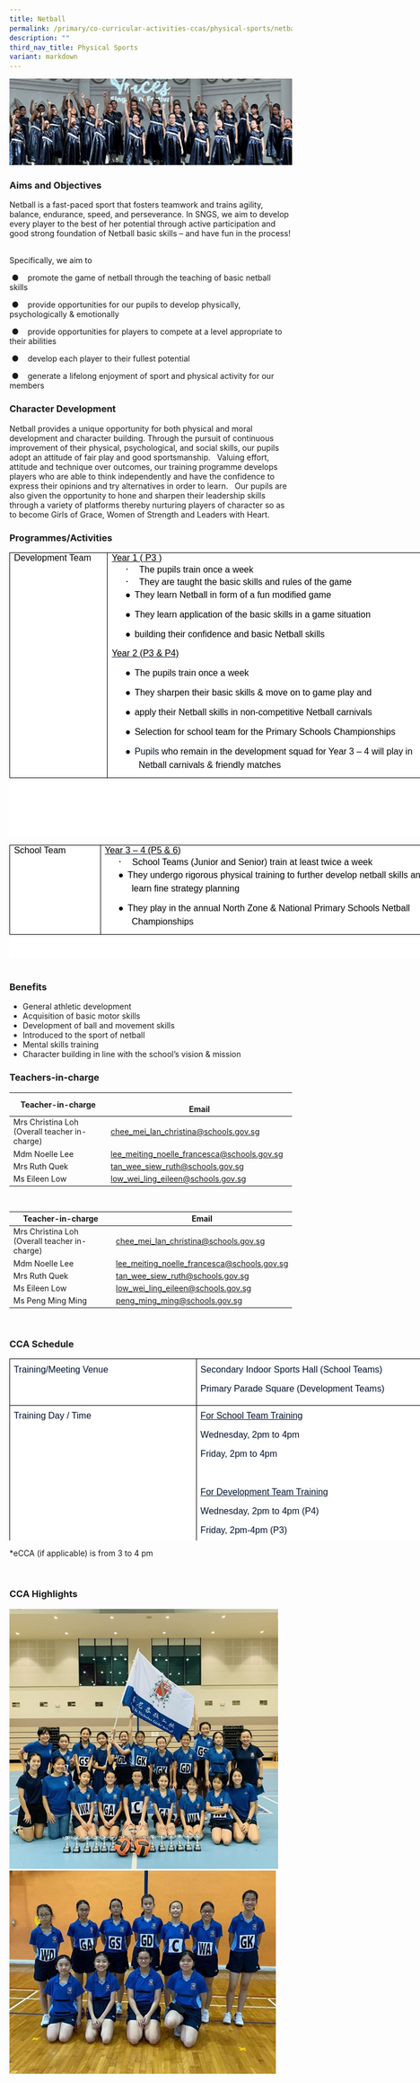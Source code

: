 ```yaml
---
title: Netball
permalink: /primary/co-curricular-activities-ccas/physical-sports/netball/
description: ""
third_nav_title: Physical Sports
variant: markdown
---
```

![](/images/01%20Banner%20Photos/cca.jpg)

### **Aims and Objectives**&nbsp;
Netball is a fast-paced sport that fosters teamwork and trains agility, balance, endurance, speed, and perseverance. In SNGS, we aim to develop every player to the best of her potential through active participation and good strong foundation of Netball basic skills – and have fun in the process! &nbsp;&nbsp;

Specifically, we aim to&nbsp;

&nbsp;●&nbsp;&nbsp;&nbsp; promote the game of netball through the teaching of basic netball skills&nbsp;

&nbsp;●&nbsp;&nbsp;&nbsp; provide opportunities for our pupils to develop physically, psychologically &amp; emotionally&nbsp;

&nbsp;●&nbsp;&nbsp;&nbsp; provide opportunities for players to compete at a level appropriate to their abilities&nbsp;

&nbsp;●&nbsp;&nbsp;&nbsp; develop each player to their fullest potential&nbsp;

&nbsp;●&nbsp;&nbsp;&nbsp; generate a lifelong enjoyment of sport and physical activity for our members
 
### **Character Development**&nbsp;
Netball provides a unique opportunity for both physical and moral development and character building. Through the pursuit of continuous improvement of their physical, psychological, and social skills, our pupils adopt an attitude of fair play and good sportsmanship. &nbsp; Valuing effort, attitude and technique over outcomes, our training programme develops players who are able to think independently and have the confidence to express their opinions and try alternatives in order to learn. &nbsp; Our pupils are also given the opportunity to hone and sharpen their leadership skills through a variety of platforms thereby nurturing players of character so as to become Girls of Grace, Women of Strength and Leaders with Heart.

### **Programmes/Activities**&nbsp;
<table class="MsoNormalTable" border="1" cellspacing="0" cellpadding="0" width="601" style="margin: 0px; outline: 0px; padding: 0px; border-collapse: collapse; color: rgb(0, 18, 45); font-family: Mulish, sans-serif; font-size: 16px; font-style: normal; font-variant-ligatures: normal; font-variant-caps: normal; font-weight: 400; letter-spacing: normal; orphans: 2; text-align: left; text-transform: none; white-space: normal; widows: 2; word-spacing: 0px; -webkit-text-stroke-width: 0px; background-color: rgb(255, 255, 255); text-decoration-thickness: initial; text-decoration-style: initial; text-decoration-color: initial; border: none; width: 769px; height: 504px;"><tbody style="margin: 0px; outline: 0px; padding: 0px;"><tr style="margin: 0px; outline: 0px; padding: 0px;"><td width="111" valign="top" style="margin: 0px; outline: 0px; padding: 0in 5.4pt; width: 163px; border: 1pt solid black;"><h4 style="margin: 0in 0px 0px; outline: 0px; padding: 0px;"><span lang="EN-SG" style="margin: 0px; outline: 0px; padding: 0px; font-size: 12pt; font-family: Arial, sans-serif; color: black; font-weight: normal;">Development Team</span></h4></td><td width="490" valign="top" style="margin: 0px; outline: 0px; padding: 0in 5.4pt; width: 605px; border-top: 1pt solid black; border-right: 1pt solid black; border-bottom: 1pt solid black; border-image: initial; border-left: none;"><h4 style="margin: 0in 0px 0px; outline: 0px; padding: 0px;"><u style="margin: 0px; outline: 0px; padding: 0px;"><span lang="EN-SG" style="margin: 0px; outline: 0px; padding: 0px; font-size: 12pt; font-family: Arial, sans-serif; color: black; font-weight: normal;">Year 1 ( P3 )</span></u><span lang="EN-SG" style="margin: 0px; outline: 0px; padding: 0px;"></span></h4><h4 style="margin: 0in 0in 0.0001pt 0.5in; outline: 0px; padding: 0px; text-indent: -0.25in;"><span lang="EN-SG" style="margin: 0px; outline: 0px; padding: 0px; font-size: 14pt; font-family: Symbol; color: black; background-image: initial; background-position: initial; background-size: initial; background-repeat: initial; background-attachment: initial; background-origin: initial; background-clip: initial; font-weight: normal;">·<span style="margin: 0px; outline: 0px; padding: 0px; font-variant-numeric: normal; font-variant-east-asian: normal; font-stretch: normal; font-size: 7pt; line-height: normal; font-family: &quot;Times New Roman&quot;;">&nbsp;&nbsp;&nbsp;&nbsp;&nbsp;&nbsp;&nbsp;<span>&nbsp;</span></span></span><span lang="EN-SG" style="margin: 0px; outline: 0px; padding: 0px; font-size: 12pt; font-family: Arial, sans-serif; color: black; background-image: initial; background-position: initial; background-size: initial; background-repeat: initial; background-attachment: initial; background-origin: initial; background-clip: initial; font-weight: normal;">The pupils train once a week</span></h4><h4 style="margin: 0in 0in 0.0001pt 0.5in; outline: 0px; padding: 0px; text-indent: -0.25in;"><span lang="EN-SG" style="margin: 0px; outline: 0px; padding: 0px; font-size: 14pt; font-family: Symbol; color: black; font-weight: normal;">·<span style="margin: 0px; outline: 0px; padding: 0px; font-variant-numeric: normal; font-variant-east-asian: normal; font-stretch: normal; font-size: 7pt; line-height: normal; font-family: &quot;Times New Roman&quot;;">&nbsp;&nbsp;&nbsp;&nbsp;&nbsp;&nbsp;&nbsp;<span>&nbsp;</span></span></span><span lang="EN-SG" style="margin: 0px; outline: 0px; padding: 0px; font-size: 12pt; font-family: Arial, sans-serif; color: black; background-image: initial; background-position: initial; background-size: initial; background-repeat: initial; background-attachment: initial; background-origin: initial; background-clip: initial; font-weight: normal;">They are taught the basic skills and rules of the game</span><span lang="EN-SG" style="margin: 0px; outline: 0px; padding: 0px; font-size: 12pt; font-family: Arial, sans-serif; color: black;"></span></h4><p class="MsoNormal" style="margin: 0px 0px 10px 0.5in; outline: 0px; padding: 0px; line-height: 24px; color: rgb(0, 18, 45); font-family: Mulish, sans-serif; font-size: 16px; text-indent: -0.25in; border: none;"><span lang="EN-SG" style="margin: 0px; outline: 0px; padding: 0px; font-size: 12pt; font-family: &quot;Noto Sans&quot;, sans-serif; color: black;">●<span style="margin: 0px; outline: 0px; padding: 0px; font-variant-numeric: normal; font-variant-east-asian: normal; font-stretch: normal; font-size: 7pt; line-height: normal; font-family: &quot;Times New Roman&quot;;">&nbsp;&nbsp;<span>&nbsp;</span></span></span><span lang="EN-SG" style="margin: 0px; outline: 0px; padding: 0px; font-size: 12pt; font-family: Arial, sans-serif; color: black;">They learn Netball in form of a fun modified game</span></p><p class="MsoNormal" style="margin: 0px 0px 10px 0.5in; outline: 0px; padding: 0px; line-height: 24px; color: rgb(0, 18, 45); font-family: Mulish, sans-serif; font-size: 16px; text-indent: -0.25in; border: none;"><span lang="EN-SG" style="margin: 0px; outline: 0px; padding: 0px; font-size: 12pt; font-family: &quot;Noto Sans&quot;, sans-serif; color: black; background-image: initial; background-position: initial; background-size: initial; background-repeat: initial; background-attachment: initial; background-origin: initial; background-clip: initial;">●<span style="margin: 0px; outline: 0px; padding: 0px; font-variant-numeric: normal; font-variant-east-asian: normal; font-stretch: normal; font-size: 7pt; line-height: normal; font-family: &quot;Times New Roman&quot;;">&nbsp;&nbsp;<span>&nbsp;</span></span></span><span lang="EN-SG" style="margin: 0px; outline: 0px; padding: 0px; font-size: 12pt; font-family: Arial, sans-serif; color: black; background-image: initial; background-position: initial; background-size: initial; background-repeat: initial; background-attachment: initial; background-origin: initial; background-clip: initial;">They learn application of the basic skills in a game situation</span></p><p class="MsoNormal" style="margin: 0px 0px 10px 0.5in; outline: 0px; padding: 0px; line-height: 24px; color: rgb(0, 18, 45); font-family: Mulish, sans-serif; font-size: 16px; text-indent: -0.25in; border: none;"><span lang="EN-SG" style="margin: 0px; outline: 0px; padding: 0px; font-size: 12pt; font-family: &quot;Noto Sans&quot;, sans-serif; color: black;">●<span style="margin: 0px; outline: 0px; padding: 0px; font-variant-numeric: normal; font-variant-east-asian: normal; font-stretch: normal; font-size: 7pt; line-height: normal; font-family: &quot;Times New Roman&quot;;">&nbsp;&nbsp;<span>&nbsp;</span></span></span><span lang="EN-SG" style="margin: 0px; outline: 0px; padding: 0px; font-size: 12pt; font-family: Arial, sans-serif; color: black;">building their confidence and basic Netball skills</span></p><p class="MsoNormal" style="margin: 0px 0px 10px; outline: 0px; padding: 0px; line-height: 24px; color: rgb(0, 18, 45); font-family: Mulish, sans-serif; font-size: 16px;"><u style="margin: 0px; outline: 0px; padding: 0px;"><span lang="EN-SG" style="margin: 0px; outline: 0px; padding: 0px; font-size: 12pt; font-family: Arial, sans-serif; color: black;">Year 2 (P3 &amp; P4)</span></u></p><p class="MsoNormal" style="margin: 0px 0px 10px 0.5in; outline: 0px; padding: 0px; line-height: 24px; color: rgb(0, 18, 45); font-family: Mulish, sans-serif; font-size: 16px; text-indent: -0.25in; border: none;"><span lang="EN-SG" style="margin: 0px; outline: 0px; padding: 0px; font-size: 12pt; font-family: &quot;Noto Sans&quot;, sans-serif; color: black; background-image: initial; background-position: initial; background-size: initial; background-repeat: initial; background-attachment: initial; background-origin: initial; background-clip: initial;">●<span style="margin: 0px; outline: 0px; padding: 0px; font-variant-numeric: normal; font-variant-east-asian: normal; font-stretch: normal; font-size: 7pt; line-height: normal; font-family: &quot;Times New Roman&quot;;">&nbsp;&nbsp;<span>&nbsp;</span></span></span><span lang="EN-SG" style="margin: 0px; outline: 0px; padding: 0px; font-size: 12pt; font-family: Arial, sans-serif; color: black; background-image: initial; background-position: initial; background-size: initial; background-repeat: initial; background-attachment: initial; background-origin: initial; background-clip: initial;">The pupils train once a week</span></p><p class="MsoNormal" style="margin: 0px 0px 10px 0.5in; outline: 0px; padding: 0px; line-height: 24px; color: rgb(0, 18, 45); font-family: Mulish, sans-serif; font-size: 16px; text-indent: -0.25in; border: none;"><span lang="EN-SG" style="margin: 0px; outline: 0px; padding: 0px; font-size: 12pt; font-family: &quot;Noto Sans&quot;, sans-serif; color: black;">●<span style="margin: 0px; outline: 0px; padding: 0px; font-variant-numeric: normal; font-variant-east-asian: normal; font-stretch: normal; font-size: 7pt; line-height: normal; font-family: &quot;Times New Roman&quot;;">&nbsp;&nbsp;<span>&nbsp;</span></span></span><span lang="EN-SG" style="margin: 0px; outline: 0px; padding: 0px; font-size: 12pt; font-family: Arial, sans-serif; color: black;">They sharpen their basic skills &amp; move on to game play and</span></p><p class="MsoNormal" style="margin: 0px 0px 10px 0.5in; outline: 0px; padding: 0px; line-height: 24px; color: rgb(0, 18, 45); font-family: Mulish, sans-serif; font-size: 16px; text-indent: -0.25in; border: none;"><span lang="EN-SG" style="margin: 0px; outline: 0px; padding: 0px; font-size: 12pt; font-family: &quot;Noto Sans&quot;, sans-serif; color: black; background-image: initial; background-position: initial; background-size: initial; background-repeat: initial; background-attachment: initial; background-origin: initial; background-clip: initial;">●<span style="margin: 0px; outline: 0px; padding: 0px; font-variant-numeric: normal; font-variant-east-asian: normal; font-stretch: normal; font-size: 7pt; line-height: normal; font-family: &quot;Times New Roman&quot;;">&nbsp;&nbsp;<span>&nbsp;</span></span></span><span lang="EN-SG" style="margin: 0px; outline: 0px; padding: 0px; font-size: 12pt; font-family: Arial, sans-serif; color: black;">apply their Netball skills in non-competitive Netball carnivals<span style="margin: 0px; outline: 0px; padding: 0px; background-image: initial; background-position: initial; background-size: initial; background-repeat: initial; background-attachment: initial; background-origin: initial; background-clip: initial;"></span></span></p><p class="MsoNormal" style="margin: 0px 0px 10px 0.5in; outline: 0px; padding: 0px; line-height: 24px; color: rgb(0, 18, 45); font-family: Mulish, sans-serif; font-size: 16px; text-indent: -0.25in; border: none;"><span lang="EN-SG" style="margin: 0px; outline: 0px; padding: 0px; font-size: 12pt; font-family: &quot;Noto Sans&quot;, sans-serif; color: black; background-image: initial; background-position: initial; background-size: initial; background-repeat: initial; background-attachment: initial; background-origin: initial; background-clip: initial;">●<span style="margin: 0px; outline: 0px; padding: 0px; font-variant-numeric: normal; font-variant-east-asian: normal; font-stretch: normal; font-size: 7pt; line-height: normal; font-family: &quot;Times New Roman&quot;;">&nbsp;&nbsp;<span>&nbsp;</span></span></span><span lang="EN-SG" style="margin: 0px; outline: 0px; padding: 0px; font-size: 12pt; font-family: Arial, sans-serif; color: black; background-image: initial; background-position: initial; background-size: initial; background-repeat: initial; background-attachment: initial; background-origin: initial; background-clip: initial;">Selection for school team for the Primary Schools Championships</span></p><p class="MsoNormal" style="margin: 0px 0px 10px 0.5in; outline: 0px; padding: 0px; line-height: 24px; color: rgb(0, 18, 45); font-family: Mulish, sans-serif; font-size: 16px; text-indent: -0.25in; border: none;"><span lang="EN-SG" style="margin: 0px; outline: 0px; padding: 0px; font-size: 12pt; font-family: &quot;Noto Sans&quot;, sans-serif; color: black; background-image: initial; background-position: initial; background-size: initial; background-repeat: initial; background-attachment: initial; background-origin: initial; background-clip: initial;">●<span style="margin: 0px; outline: 0px; padding: 0px; font-variant-numeric: normal; font-variant-east-asian: normal; font-stretch: normal; font-size: 7pt; line-height: normal; font-family: &quot;Times New Roman&quot;;">&nbsp;&nbsp;<span>&nbsp;</span></span></span><span lang="EN-SG" style="margin: 0px; outline: 0px; padding: 0px; font-size: 12pt; font-family: Arial, sans-serif; background-image: initial; background-position: initial; background-size: initial; background-repeat: initial; background-attachment: initial; background-origin: initial; background-clip: initial;">Pupils<span>&nbsp;</span><span style="margin: 0px; outline: 0px; padding: 0px; color: black;">who remain in the development squad for Year 3 – 4 will play in Netball carnivals &amp; friendly matches</span></span></p></td></tr></tbody></table>
<br>


<table class="MsoNormalTable" border="1" cellspacing="0" cellpadding="0" width="601" style="margin: 0px; outline: 0px; padding: 0px; border-collapse: collapse; color: rgb(0, 18, 45); font-family: Mulish, sans-serif; font-size: 16px; font-style: normal; font-variant-ligatures: normal; font-variant-caps: normal; font-weight: 400; letter-spacing: normal; orphans: 2; text-align: left; text-transform: none; white-space: normal; widows: 2; word-spacing: 0px; -webkit-text-stroke-width: 0px; background-color: rgb(255, 255, 255); text-decoration-thickness: initial; text-decoration-style: initial; text-decoration-color: initial; border: none; width: 773px; height: 203px;"><tbody style="margin: 0px; outline: 0px; padding: 0px;"><tr style="margin: 0px; outline: 0px; padding: 0px;"><td width="109" valign="top" style="margin: 0px; outline: 0px; padding: 0in 5.4pt; width: 152px; border: 1pt solid black;"><h4 style="margin: 0in 0px 0px; outline: 0px; padding: 0px;"><span lang="EN-SG" style="margin: 0px; outline: 0px; padding: 0px; font-size: 12pt; font-family: Arial, sans-serif; color: black; font-weight: normal;">School Team</span></h4></td><td width="492" valign="top" style="margin: 0px; outline: 0px; padding: 0in 5.4pt; width: 620px; border-top: 1pt solid black; border-right: 1pt solid black; border-bottom: 1pt solid black; border-image: initial; border-left: none;"><h4 style="margin: 0in 0px 0px; outline: 0px; padding: 0px;"><u style="margin: 0px; outline: 0px; padding: 0px;"><span lang="EN-SG" style="margin: 0px; outline: 0px; padding: 0px; font-size: 12pt; font-family: Arial, sans-serif; color: black; font-weight: normal;">Year 3 – 4 (P5 &amp; 6)</span></u></h4><h4 style="margin: 0in 0in 0.0001pt 0.5in; outline: 0px; padding: 0px; text-indent: -0.25in;"><span lang="EN-SG" style="margin: 0px; outline: 0px; padding: 0px; font-size: 14pt; font-family: Symbol; color: black; font-weight: normal;">·<span style="margin: 0px; outline: 0px; padding: 0px; font-variant-numeric: normal; font-variant-east-asian: normal; font-stretch: normal; font-size: 7pt; line-height: normal; font-family: &quot;Times New Roman&quot;;">&nbsp;&nbsp;&nbsp;&nbsp;&nbsp;&nbsp;&nbsp;<span>&nbsp;</span></span></span><span lang="EN-SG" style="margin: 0px; outline: 0px; padding: 0px; font-size: 12pt; font-family: Arial, sans-serif; color: black; font-weight: normal;">School Teams (Junior and Senior) train at least twice a week</span></h4><p class="MsoNormal" style="margin: 0px 0px 10px 0.5in; outline: 0px; padding: 0px; line-height: 24px; color: rgb(0, 18, 45); font-family: Mulish, sans-serif; font-size: 16px; text-indent: -0.25in; border: none;"><span lang="EN-SG" style="margin: 0px; outline: 0px; padding: 0px; font-size: 12pt; font-family: &quot;Noto Sans&quot;, sans-serif; color: black;">●<span style="margin: 0px; outline: 0px; padding: 0px; font-variant-numeric: normal; font-variant-east-asian: normal; font-stretch: normal; font-size: 7pt; line-height: normal; font-family: &quot;Times New Roman&quot;;">&nbsp;&nbsp;<span>&nbsp;</span></span></span><span lang="EN-SG" style="margin: 0px; outline: 0px; padding: 0px; font-size: 12pt; font-family: Arial, sans-serif; color: black;">They undergo rigorous physical training to further develop netball skills and learn fine strategy planning</span></p><p class="MsoNormal" style="margin: 0px 0px 10px 0.5in; outline: 0px; padding: 0px; line-height: 24px; color: rgb(0, 18, 45); font-family: Mulish, sans-serif; font-size: 16px; text-indent: -0.25in; border: none;"><span lang="EN-SG" style="margin: 0px; outline: 0px; padding: 0px; font-size: 12pt; font-family: &quot;Noto Sans&quot;, sans-serif; color: black;">●<span style="margin: 0px; outline: 0px; padding: 0px; font-variant-numeric: normal; font-variant-east-asian: normal; font-stretch: normal; font-size: 7pt; line-height: normal; font-family: &quot;Times New Roman&quot;;">&nbsp;&nbsp;<span>&nbsp;</span></span></span><span lang="EN-SG" style="margin: 0px; outline: 0px; padding: 0px; font-size: 12pt; font-family: Arial, sans-serif; color: black;">They play in the annual North Zone &amp; National Primary Schools Netball Championships</span></p></td></tr></tbody></table>
<br>


### **Benefits**&nbsp;
*   General athletic development
*   Acquisition of basic motor skills
*   Development of ball and movement skills
*   Introduced to the sport of netball
*   Mental skills training
*   Character building in line with the school’s vision &amp; mission

### **Teachers-in-charge**&nbsp;

| Teacher-in-charge | &nbsp; &nbsp; &nbsp; &nbsp; &nbsp; &nbsp; &nbsp; &nbsp; &nbsp; &nbsp; &nbsp; &nbsp; &nbsp; &nbsp; &nbsp; &nbsp; &nbsp; &nbsp; &nbsp; &nbsp; &nbsp; &nbsp; &nbsp; &nbsp; &nbsp; &nbsp; &nbsp; &nbsp; &nbsp; &nbsp; &nbsp; &nbsp; &nbsp; &nbsp; &nbsp; &nbsp; &nbsp; &nbsp; &nbsp; Email |
| --- | --- |
| Mrs Christina Loh (Overall teacher in-charge) | chee_mei_lan_christina@schools.gov.sg |
| Mdm Noelle Lee | lee_meiting_noelle_francesca@schools.gov.sg |
| Mrs Ruth Quek | tan_wee_siew_ruth@schools.gov.sg |
| Ms Eileen Low | low_wei_ling_eileen@schools.gov.sg |
<br>


| Teacher-in-charge | Email |
| -------- | -------- |
| Mrs Christina Loh (Overall teacher in-charge)   | chee_mei_lan_christina@schools.gov.sg  |
| Mdm Noelle Lee    | lee_meiting_noelle_francesca@schools.gov.sg |
| Mrs Ruth Quek    | tan_wee_siew_ruth@schools.gov.sg |
| Ms Eileen Low    |  low_wei_ling_eileen@schools.gov.sg |
| Ms Peng Ming Ming    |  peng_ming_ming@schools.gov.sg |
<br>


### **CCA Schedule**
<table style="margin: 0px; outline: 0px; padding: 0px; border-collapse: collapse; color: rgb(0, 18, 45); font-family: Mulish, sans-serif; font-size: 16px; font-style: normal; font-variant-ligatures: normal; font-variant-caps: normal; font-weight: 400; letter-spacing: normal; orphans: 2; text-align: left; text-transform: none; white-space: normal; widows: 2; word-spacing: 0px; -webkit-text-stroke-width: 0px; background-color: rgb(255, 255, 255); text-decoration-thickness: initial; text-decoration-style: initial; text-decoration-color: initial; border: none; width: 860px; height: 324px;" width="513" cellpadding="0" cellspacing="0" border="1" class="MsoNormalTable"><tbody style="margin: 0px; outline: 0px; padding: 0px;"><tr style="margin: 0px; outline: 0px; padding: 0px;"><td style="margin: 0px; outline: 0px; padding: 5pt; width: 328px; border: 1pt solid black;" valign="top" width="190"><p style="margin: 0px 0px 10px; outline: 0px; padding: 0px; line-height: 24px; color: rgb(0, 18, 45); font-family: Mulish, sans-serif; font-size: 16px;" class="MsoNormal"><span style="margin: 0px; outline: 0px; padding: 0px; font-family: Arial, sans-serif;" lang="EN-SG">Training/Meeting Venue</span></p></td><td style="margin: 0px; outline: 0px; padding: 5pt; width: 531px; border-top: 1pt solid black; border-right: 1pt solid black; border-bottom: 1pt solid black; border-image: initial; border-left: none;" valign="top" width="323"><p style="margin: 0px 0px 10px; outline: 0px; padding: 0px; line-height: 24px; color: rgb(0, 18, 45); font-family: Mulish, sans-serif; font-size: 16px;" class="MsoNormal"><span style="margin: 0px; outline: 0px; padding: 0px; font-family: Arial, sans-serif;" lang="EN-SG">Secondary Indoor Sports Hall (School Teams)</span></p><p style="margin: 0px 0px 10px; outline: 0px; padding: 0px; line-height: 24px; color: rgb(0, 18, 45); font-family: Mulish, sans-serif; font-size: 16px;" class="MsoNormal"><span style="margin: 0px; outline: 0px; padding: 0px; font-family: Arial, sans-serif;" lang="EN-SG">Primary Parade Square (Development Teams)</span></p></td></tr><tr style="margin: 0px; outline: 0px; padding: 0px;"><td style="margin: 0px; outline: 0px; padding: 5pt; width: 142.5pt; border-right: 1pt solid black; border-bottom: 1pt solid black; border-left: 1pt solid black; border-image: initial; border-top: none;" valign="top" width="190"><p style="margin: 0px 0px 10px; outline: 0px; padding: 0px; line-height: 24px; color: rgb(0, 18, 45); font-family: Mulish, sans-serif; font-size: 16px;" class="MsoNormal"><span style="margin: 0px; outline: 0px; padding: 0px; font-family: Arial, sans-serif;" lang="EN-SG">Training Day / Time</span></p></td><td style="margin: 0px; outline: 0px; padding: 5pt; width: 242.25pt; border-top: none; border-left: none; border-bottom: 1pt solid black; border-right: 1pt solid black;" valign="top" width="323"><p style="margin: 0px 0px 10px; outline: 0px; padding: 0px; line-height: 24px; color: rgb(0, 18, 45); font-family: Mulish, sans-serif; font-size: 16px;" class="MsoNormal"><u style="margin: 0px; outline: 0px; padding: 0px;"><span style="margin: 0px; outline: 0px; padding: 0px; font-family: Arial, sans-serif;" lang="EN-SG">For School Team Training</span></u></p><p style="margin: 0px 0px 10px; outline: 0px; padding: 0px; line-height: 24px; color: rgb(0, 18, 45); font-family: Mulish, sans-serif; font-size: 16px;" class="MsoNormal"><span style="margin: 0px; outline: 0px; padding: 0px; font-family: Arial, sans-serif;" lang="EN-SG">Wednesday, 2pm to 4pm</span></p><p style="margin: 0px 0px 10px; outline: 0px; padding: 0px; line-height: 24px; color: rgb(0, 18, 45); font-family: Mulish, sans-serif; font-size: 16px;" class="MsoNormal"><span style="margin: 0px; outline: 0px; padding: 0px; font-family: Arial, sans-serif;" lang="EN-SG">Friday, 2pm to 4pm</span></p><p style="margin: 0px 0px 10px; outline: 0px; padding: 0px; line-height: 24px; color: rgb(0, 18, 45); font-family: Mulish, sans-serif; font-size: 16px;" class="MsoNormal"><span style="margin: 0px; outline: 0px; padding: 0px; font-family: Arial, sans-serif;" lang="EN-SG">&nbsp;</span></p><p style="margin: 0px 0px 10px; outline: 0px; padding: 0px; line-height: 24px; color: rgb(0, 18, 45); font-family: Mulish, sans-serif; font-size: 16px;" class="MsoNormal"><u style="margin: 0px; outline: 0px; padding: 0px;"><span style="margin: 0px; outline: 0px; padding: 0px; font-family: Arial, sans-serif;" lang="EN-SG">For Development Team Training</span></u></p><p style="margin: 0px 0px 10px; outline: 0px; padding: 0px; line-height: 24px; color: rgb(0, 18, 45); font-family: Mulish, sans-serif; font-size: 16px;" class="MsoNormal"><span style="margin: 0px; outline: 0px; padding: 0px; font-family: Arial, sans-serif;" lang="EN-SG">Wednesday, 2pm to 4pm (P4)</span></p><p style="margin: 0px 0px 10px; outline: 0px; padding: 0px; line-height: 24px; color: rgb(0, 18, 45); font-family: Mulish, sans-serif; font-size: 16px;" class="MsoNormal"><span style="margin: 0px; outline: 0px; padding: 0px; font-family: Arial, sans-serif;" lang="EN-SG">Friday, 2pm-4pm (P3)</span></p></td></tr></tbody></table>

\*eCCA (if applicable) is from 3 to 4 pm

<br>

### **CCA Highlights**

![](/images/04%20CCAs/netball%2001.jpeg)<br>
![](/images/04%20CCAs/netball%2002.jpeg)